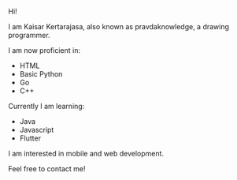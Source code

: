 Hi!

I am Kaisar Kertarajasa, also known as pravdaknowledge, a drawing programmer.

I am now proficient in: 

- HTML
- Basic Python
- Go
- C++

Currently I am learning:

- Java
- Javascript
- Flutter

I am interested in mobile and web development.

Feel free to contact me!
